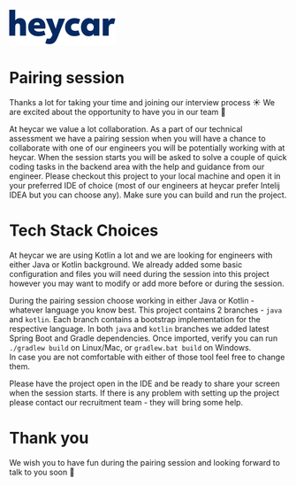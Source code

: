 ![heycar](assets/heycar-logo.png)

# Pairing session

Thanks a lot for taking your time and joining our interview process ☀️
We are excited about the opportunity to have you in our team 🚀

At heycar we value a lot collaboration. 
As a part of our technical assessment we have a pairing session when you will have a chance to collaborate with one of our engineers you will be potentially working with at heycar. 
When the session starts you will be asked to solve a couple of quick coding tasks in the backend area with the help and guidance from our engineer.
Please checkout this project to your local machine and open it in your preferred IDE of choice (most of our engineers at heycar prefer Intelij IDEA but you can choose any). 
Make sure you can build and run the project.

# Tech Stack Choices

At heycar we are using Kotlin a lot and we are looking for engineers with either Java or Kotlin background.
We already added some basic configuration and files you will need during the session into this project however you may want to modify or add more before or during the session.

During the pairing session choose working in either Java or Kotlin - whatever language you know best. 
This project contains 2 branches - `java` and `kotlin`. 
Each branch contains a bootstrap implementation for the respective language. 
In both `java` and `kotlin` branches we added latest Spring Boot and Gradle dependencies.
Once imported, verify you can run `./gradlew build` on Linux/Mac, or `gradlew.bat build` on Windows.  
In case you are not comfortable with either of those tool feel free to change them. 

Please have the project open in the IDE and be ready to share your screen when the session starts.
If there is any problem with setting up the project please contact our recruitment team - they will bring some help.

# Thank you

We wish you to have fun during the pairing session and looking forward to talk to you soon 🎉 